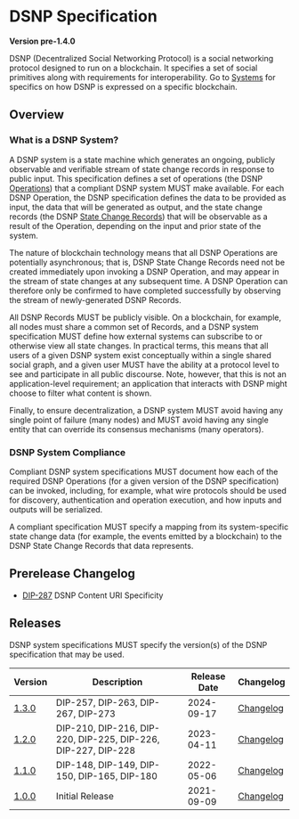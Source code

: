 # DSNP Specification
__Version pre-1.4.0__

DSNP (Decentralized Social Networking Protocol) is a social networking protocol designed to run on a blockchain.
It specifies a set of social primitives along with requirements for interoperability.
Go to [Systems](../Systems.md) for specifics on how DSNP is expressed on a specific blockchain.

## Overview

### What is a DSNP System?

A DSNP system is a state machine which generates an ongoing, publicly observable and verifiable stream of state change records in response to public input.
This specification defines a set of operations (the DSNP [Operations](Operations.md)) that a compliant DSNP system MUST make available.
For each DSNP Operation, the DSNP specification defines the data to be provided as input, the data that will be generated as output, and the state change records (the DSNP [State Change Records](Records.md)) that will be observable as a result of the Operation, depending on the input and prior state of the system.

The nature of blockchain technology means that all DSNP Operations are potentially asynchronous; that is, DSNP State Change Records need not be created immediately upon invoking a DSNP Operation, and may appear in the stream of state changes at any subsequent time.
A DSNP Operation can therefore only be confirmed to have completed successfully by observing the stream of newly-generated DSNP Records.

All DSNP Records MUST be publicly visible.
On a blockchain, for example, all nodes must share a common set of Records, and a DSNP system specification MUST define how external systems can subscribe to or otherwise view all state changes.
In practical terms, this means that all users of a given DSNP system exist conceptually within a single shared social graph, and a given user MUST have the ability at a protocol level to see and participate in all public discourse.
Note, however, that this is not an application-level requirement; an application that interacts with DSNP might choose to filter what content is shown.

Finally, to ensure decentralization, a DSNP system MUST avoid having any single point of failure (many nodes) and MUST avoid having any single entity that can override its consensus mechanisms (many operators).

### DSNP System Compliance

Compliant DSNP system specifications MUST document how each of the required DSNP Operations (for a given version of the DSNP specification) can be invoked, including, for example, what wire protocols should be used for discovery, authentication and operation execution, and how inputs and outputs will be serialized.

A compliant specification MUST specify a mapping from its system-specific state change data (for example, the events emitted by a blockchain) to the DSNP State Change Records that data represents.

<!--- Uncomment for pre-release changes and prefix the version with `pre-[next version]` --->
## Prerelease Changelog

- [DIP-287](https://github.com/LibertyDSNP/spec/issues/287) DSNP Content URI Specificity

## Releases

DSNP system specifications MUST specify the version(s) of the DSNP specification that may be used.

| Version | Description | Release Date | Changelog |
| --- | --- | --- | --- |
| [1.3.0](https://github.com/LibertyDSNP/spec/tree/DSNP-v1.2.0) | DIP-257, DIP-263, DIP-267, DIP-273 | 2024-09-17 | [Changelog](https://github.com/LibertyDSNP/spec/releases/tag/DSNP-v1.3.0) |
| [1.2.0](https://github.com/LibertyDSNP/spec/tree/DSNP-v1.2.0) | DIP-210, DIP-216, DIP-220, DIP-225, DIP-226, DIP-227, DIP-228 | 2023-04-11 | [Changelog](https://github.com/LibertyDSNP/spec/releases/tag/DSNP-v1.2.0) |
| [1.1.0](https://github.com/LibertyDSNP/spec/tree/DSNP-v1.1.0) | DIP-148, DIP-149, DIP-150, DIP-165, DIP-180 | 2022-05-06 | [Changelog](https://github.com/LibertyDSNP/spec/releases/tag/DSNP-v1.1.0) |
| [1.0.0](https://github.com/LibertyDSNP/spec/tree/DSNP-v1.0.0) | Initial Release | 2021-09-09 | [Changelog](https://github.com/LibertyDSNP/spec/releases/tag/DSNP-v1.0.0) |
